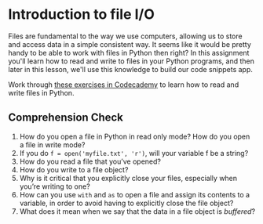 [//]: <> (author: Joe Turner)
[//]: <> (type: 3pc)
[//]: <> (time: 30)

# Introduction to file I/O

Files are fundamental to the way we use computers, allowing us to store and access data in a simple consistent way. It seems like it would be pretty handy to be able to work with files in Python then right? In this assignment you'll learn how to read and write to files in your Python programs, and then later in this lesson, we'll use this knowledge to build our code snippets app.

Work through [these exercises in Codecademy](http://www.codecademy.com/courses/python-intermediate-en-OGNHh/0/1?curriculum_id=4f89dab3d788890003000096) to learn how to read and write files in Python.


## Comprehension Check

1. How do you open a file in Python in read only mode? How do you open a file in write mode?
2. If you do `f = open('myfile.txt', 'r')`, will your variable f be a string?
3. How do you read a file that you’ve opened?
4. How do you write to a file object?
5. Why is it critical that you explicitly close your files, especially when you’re writing to one?
6. How can you use `with` and `as` to open a file and assign its contents to a variable, in order to avoid having to explicitly close the file object?
7. What does it mean when we say that the data in a file object is *buffered*?
